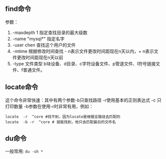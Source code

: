 ## find命令

参数：
1.  -maxdepth 1  指定查找目录的最大级数
2.  -name "mysql*" 指定名字
3.  -user chen 查找这个用户的文件
4.  -mtime 根据修改时间查找  - n表示文件更改时间距现在n天以内，+ n表示文件更改时间距现在n天以前
5.  -type 文件类型 b块设备、d目录、c字符设备文件、p管道文件、l符号链接文件、f普通文件。 


## locate命令

这个命令非常快速：其中有两个参数-b只查找路径 -r使用基本的正则表达式  -c 只打印数量   -b参数在使用-r时非常有用，例如：
```
locate  -r  ^core #找不到，因为locate是根据全路径去匹配的
locate  -b -r  ^core # 就能找到，他只会匹配最后的文件名
```


## du命令


一般常用: `du -sh *`

